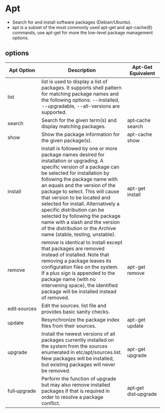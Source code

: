 # Apt

- Search for and install software packages (Debian/Ubuntu).
- apt is a subset of the most commonly used apt-get and apt-cache(8) commands, use apt-get for more the low-level package management options.

## options


| Apt Option  | Description  | Apt-Get Equivalent  |
|--|--|--|
| list | list is used to display a list of packages. It supports shell pattern for matching package names and the following options: --installed, --upgradable, --all-versions are supported. |  |
|search |Search for the given term(s) and display matching packages. | apt‑cache search |
|show |Show the package information for the given package(s). |apt-cache show |
|install |  install is followed by one or more package names desired for installation or upgrading. A specific version of a package can be selected for installation by following the package name with an equals and the version of the package to select. This will cause that version to be located and selected for install. Alternatively a specific distribution can be selected by following the package name with a slash and the version of the distribution or the Archive name (stable, testing, unstable). | apt-get install |
|remove | remove is identical to install except that packages are removed instead of installed. Note that removing a package leaves its configuration files on the system. If a plus sign is appended to the package name (with no intervening space), the identified package will be installed instead of removed. | apt-get remove |
|edit‑sources | Edit the sources. list file and provides basic sanity checks. | |
|update | Resynchronize the package index files from their sources. | apt-get update  |
|upgrade | Install the newest versions of all packages currently installed on the system from the sources enumerated in etc/apt/sources.list. New packages will be installed, but existing packages will never be removed. | apt-get upgrade |
|full‑upgrade | Perform the function of upgrade but may also remove installed packages if that is required in order to resolve a package conflict. | apt‑get dist‑upgrade |
